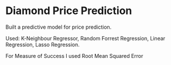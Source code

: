 # Diamond Price Prediction

Built a predictive model for price prediction.

Used:
  K-Neighbour Regressor,
  Random Forrest Regression,
  Linear Regression,
  Lasso Regression.
  
For Measure of Success I used Root Mean Squared Error
